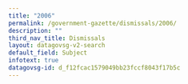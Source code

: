 ```yaml
---
title: "2006"
permalink: /government-gazette/dismissals/2006/
description: ""
third_nav_title: Dismissals
layout: datagovsg-v2-search
default_field: Subject
infotext: true
datagovsg-id: d_f12fcac1579049bb23fccf8043f17b5c
---
```


